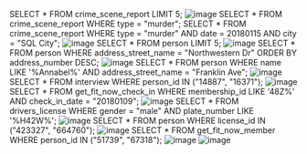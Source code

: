 SELECT * 
FROM crime_scene_report
LIMIT 5;
![image](https://github.com/user-attachments/assets/410c402d-a2ef-4bab-8e9e-05ee7e81355a)
SELECT *
FROM crime_scene_report
WHERE type = "murder";
SELECT *
FROM crime_scene_report
WHERE type = "murder"
AND date = 20180115
AND city = "SQL City";
![image](https://github.com/user-attachments/assets/3c8582c1-1a70-42d5-bbd2-9f7f112e95ab)
SELECT *
FROM person
LIMIT 5;
![image](https://github.com/user-attachments/assets/28b274f9-1ca1-438c-acd5-09cf3436d818)
SELECT *
FROM person
WHERE address_street_name = "Northwestern Dr"
ORDER BY address_number DESC;
![image](https://github.com/user-attachments/assets/55a7031e-7439-4b7c-b110-c9b00486af55)
SELECT *
FROM person
WHERE name LIKE '%Annabel%'
AND address_street_name = "Franklin Ave";
![image](https://github.com/user-attachments/assets/2043642d-205d-4052-afa6-3aef8aaa2b4f)
SELECT *
FROM interview
WHERE person_id IN ("14887", "16371");
![image](https://github.com/user-attachments/assets/d2ca29dd-9d37-4f8d-ab41-020034d54bd2)
SELECT *
FROM get_fit_now_check_in
WHERE membership_id LIKE '48Z%'
AND check_in_date = "20180109";
![image](https://github.com/user-attachments/assets/cb94640a-da60-4bd4-9dbb-b478f6f18972)
SELECT *
FROM drivers_license
WHERE gender = "male"
AND plate_number LIKE '%H42W%';
![image](https://github.com/user-attachments/assets/dcdb1c87-51f8-4cc7-99a4-5c96159634c9)
SELECT *
FROM person
WHERE license_id IN ("423327", "664760");
![image](https://github.com/user-attachments/assets/2d09b1c3-c655-4a4e-ab84-a42055bafdb6)
SELECT *
FROM get_fit_now_member
WHERE person_id IN ("51739", "67318");
![image](https://github.com/user-attachments/assets/b9fe9e89-8fe5-4d89-8e54-2a777d671e08)
![image](https://github.com/user-attachments/assets/51b3c360-116a-4697-b66e-8e9067f5c00e)



